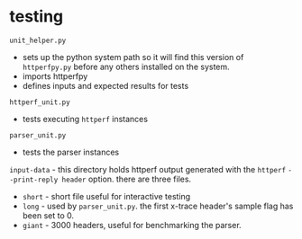 # testing

`unit_helper.py`
- sets up the python system path so it will find this version of
`httperfpy.py` before any others installed on the system.
- imports httperfpy
- defines inputs and expected results for tests

`httperf_unit.py`
- tests executing `httperf` instances

`parser_unit.py`
- tests the parser instances

`input-data` - this directory holds httperf output generated with
the `httperf` `--print-reply header` option. there are three files.
- `short` - short file useful for interactive testing
- `long` - used by `parser_unit.py`. the first x-trace header's sample flag has been set to 0.
- `giant` - 3000 headers, useful for benchmarking the parser.
